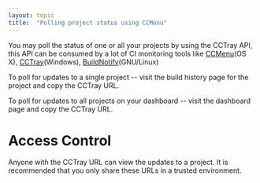 ```yaml
---
layout: topic
title:  "Polling project status using CCMenu"
---
```


You may poll the status of one or all your projects by using the CCTray API, this API can be consumed by a lot of CI monitoring tools like [CCMenu](http://ccmenu.sourceforge.net)(OS X), [CCTray](http://ccnet.sourceforge.net/CCNET/CCTray.html)(Windows), [BuildNotify](https://bitbucket.org/Anay/buildnotify/wiki/Home)(GNU/Linux)


To poll for updates to a single project -- visit the build history page for the project and copy the CCTray URL.

To poll for updates to all projects on your dashboard -- visit the dashboard page and copy the CCTray URL.


# Access Control

Anyone with the CCTray URL can view the updates to a project. It is recommended that you only share these URLs in a trusted environment.

